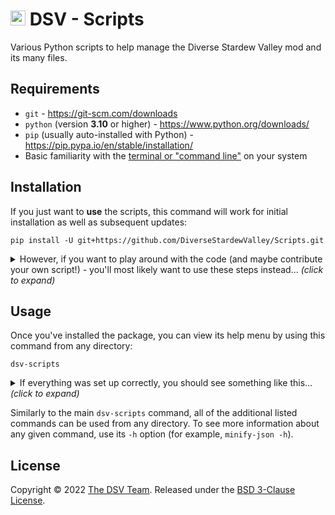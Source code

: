 # <a href="https://github.com/DiverseStardewValley"><img src="https://avatars.githubusercontent.com/u/116469492" width=24></a> DSV - Scripts

Various Python scripts to help manage the Diverse Stardew Valley mod and its
many files.

## Requirements

- `git` - https://git-scm.com/downloads
- `python` (version **3.10** or higher) - https://www.python.org/downloads/
- `pip` (usually auto-installed with Python) -
  https://pip.pypa.io/en/stable/installation/
- Basic familiarity with the
  [terminal or "command line"](https://developer.mozilla.org/en-US/docs/Learn/Tools_and_testing/Understanding_client-side_tools/Command_line#welcome_to_the_terminal)
  on your system

## Installation

If you just want to **use** the scripts, this command will work for initial
installation as well as subsequent updates:

```
pip install -U git+https://github.com/DiverseStardewValley/Scripts.git
```

<details>
<summary>
However, if you want to play around with the code (and maybe contribute your own
script!) - you'll most likely want to use these steps instead...
<i>(click to expand)</i>
</summary>

### Editable/Development Installation

1. First,
   [clone](https://docs.github.com/en/repositories/creating-and-managing-repositories/cloning-a-repository)
   this repository (i.e. download the code).

   ```
   git clone https://github.com/DiverseStardewValley/Scripts.git
   ```

2. Then,
   [change directory](https://tutorials.codebar.io/command-line/introduction/tutorial.html#cd-or-change-directory)
   into the one you just cloned.

   ```
   cd Scripts
   ```

3. Lastly,
   [install](https://packaging.python.org/en/latest/tutorials/installing-packages/#installing-from-a-local-src-tree)
   the Python package contained in that directory.

   ```
   pip install -e .
   ```

Any local changes you make to the code will be reflected when you run it, thanks
to the
[`-e`](https://pip.pypa.io/en/stable/topics/local-project-installs/#editable-installs)
flag.

</details>

## Usage

Once you've installed the package, you can view its help menu by using this
command from any directory:

```
dsv-scripts
```

<details>
<summary>
If everything was set up correctly, you should see something like this...
<i>(click to expand)</i>
</summary><br>

```
┌────────────────────────────────────────────────────────────────────┐
│              _                            _       _                │
│           __| |_____   __   ___  ___ _ __(_)_ __ | |_ ___          │
│          / _` / __\ \ / /__/ __|/ __| '__| | '_ \| __/ __|         │
│         | (_| \__ \\ V /___\__ \ (__| |  | | |_) | |_\__ \         │
│          \__,_|___/ \_/    |___/\___|_|  |_| .__/ \__|___/         │
│                                            |_|   v0.1.1            │
│                                                                    │
│   Various scripts to help manage the Diverse Stardew Valley mod.   │
│                                                                    │
│  Command              Description                                  │
│  minify-json          Saves minified copies of JSON/JSON5 files.   │
│  remove-blank-lines   Removes blank lines in text-based files.     │
└────────────────────────────────────────────────────────────────────┘
```

</details>

Similarly to the main `dsv-scripts` command, all of the additional listed
commands can be used from any directory. To see more information about any given
command, use its `-h` option (for example, `minify-json -h`).

## License

Copyright © 2022 [The DSV Team](https://github.com/DiverseStardewValley).
Released under the
[BSD 3-Clause License](https://github.com/DiverseStardewValley/Scripts/blob/main/LICENSE).
